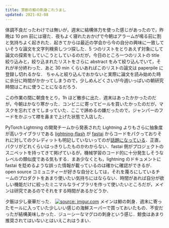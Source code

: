 ```yaml
---
title: 禁断の鯨の刺身これうまし
updated: 2021-02-08
---
```


体調不良だったわけでは無いが，週末に結構体力を使った感じがあったので，昨晩は 10 pm 前には寝た．夜もよく寝れたおかげで今朝はアラームが鳴る前に割と気持ちよく起きれた．起きてからは最近の学会から今の自分の興味に一致していそうな論文を文字列検索しつつ探した．5 つのリストをとりあえず対象にして論文の探索をしていこうとしているのだが，今日のところ一つのリストの title 絞り込みと，絞り込まれたリストをさらに abstract をみて絞り込んでいて，それが半分終わった．あと 30 min くらいあればこのリストの論文は paperpile に登録し切れるかな．
ちゃんと絞り込んでおかないと実際に論文を読み始めた時に余分に時間がかかってしまうので，少しめんどくさいが今週いっぱいの朝研究時間はこれに使うことになるだろう．

この作業の間に朝食をとり，1h ほど散歩に出た．週末はあったかかったのだが，今朝はかなり寒かった．コンビニに寄ってビールを買いたかったのだが，マスクを忘れてきてしまっていた．ここで諦めるの嫌だったので，ジャンパーのフードをかぶって襟を鼻まで上げた状態で入店した．

PyTorch Lightning の開発チームから発表された Lightning よりもさらに抽象度が高いライブラリである [lightning-flash](https://github.com/PyTorchLightning/lightning-flash) が [fastai](https://github.com/fastai/fastai) からコードをパクっておりそれに対してのクレディットも明記していないってのが[話題になっている](https://www.reddit.com/r/MachineLearning/comments/lcvz1f/pytorch_lightning_flash_appears_to_be_copying/)．正直，パクリがどれくらいはっきりしたものかわからない．fastai 側がプロジェクトのスニペットを持ってきて掲げているが，機械学習のコード的に十分発生しそうなレベルの類似度である気もする．まあ少なくとも，lightning のドキュメントに fastai を貶めるような誤った情報が載っているのは確かに確認ができるが．open source コミュニティーが好きな自分としては，それを蔑ろにしているチームのプロダクトをあまり使いたい気持ちにはならない．時間があれば自分が欲しい機能だけに絞ったミニマルなライブラリを作って使いたいところだが，メインは研究であるのでそれをする時間があるかどうか．

夕飯は少し豪華だった．
<a href="https://imgur.com/ISOL8zL"><img src="https://i.imgur.com/ISOL8zL.jpg" title="source: imgur.com" /></a>
メインは鯨の刺身．週末に寄ったモールに入っていた少しいい感じの海鮮スーパーで買っておいたもの．不安だったが結構美味しかった．ジューシーなマグロの刺身という感じ．鯨食はあまり推奨されてはいないとはいえこれはうまい．
